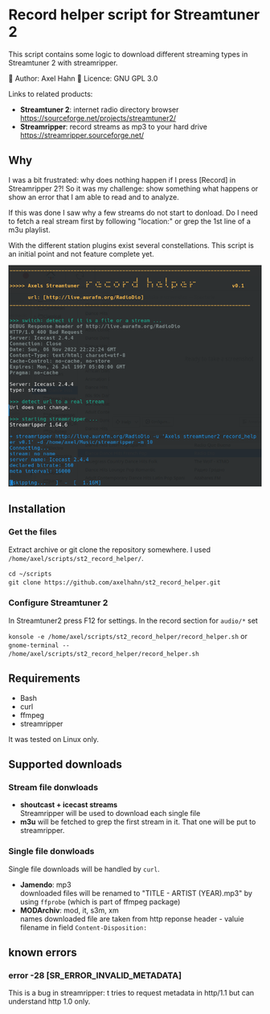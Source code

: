 # Record helper script for Streamtuner 2

This script contains some logic to download different streaming types in Streamtuner 2 with streamripper.

👤 Author: Axel Hahn
📜 Licence: GNU GPL 3.0

Links to related products:

* **Streamtuner 2**: internet radio directory browser <https://sourceforge.net/projects/streamtuner2/> 
* **Streamripper**: record streams as mp3 to your hard drive <https://streamripper.sourceforge.net/>

## Why

I was a bit frustrated: why does nothing happen if I press [Record] in Streamripper 2?!
So it was my challenge: show something what happens or show an error that I am able to read and to analyze.

If this was done I saw why a few streams do not start to donload.
Do I need to fetch a real stream first by following "location:" or grep the 1st line of a m3u playlist.

With the different station plugins exist several constellations. This script is an initial point and not feature complete yet.

![screenshot](./docs/images/st2_record_helper.png)

## Installation

### Get the files

Extract archive or git clone the repository somewhere. 
I used `/home/axel/scripts/st2_record_helper/`.

```txt
cd ~/scripts
git clone https://github.com/axelhahn/st2_record_helper.git
```

### Configure Streamtuner 2

In Streamtuner2 press F12 for settings. In the record section for `audio/*` set

`konsole -e /home/axel/scripts/st2_record_helper/record_helper.sh`
or
`gnome-terminal -- /home/axel/scripts/st2_record_helper/record_helper.sh`

## Requirements

* Bash
* curl
* ffmpeg
* streamripper

It was tested on Linux only.

## Supported downloads

### Stream file donwloads

* **shoutcast + icecast streams**<br>Streamripper will be used to download each single file
* **m3u** will be fetched to grep the first stream in it. That one will be put to streamripper.

### Single file donwloads

Single file downloads will be handled by `curl`.

* **Jamendo**: mp3<br>downloaded files will be renamed to "TITLE - ARTIST (YEAR).mp3" by using `ffprobe` (which is part of ffmpeg package)
* **MODArchiv**: mod, it, s3m, xm<br>names downloaded file are taken from http reponse header - valuie filename in field `Content-Disposition:`

## known errors

### error -28 [SR_ERROR_INVALID_METADATA]

This is a bug in streamripper: t tries to request metadata in http/1.1 but can understand http 1.0 only.
